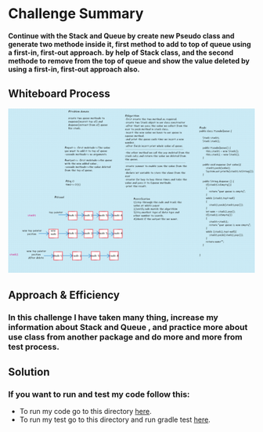# Challenge Summary
#### Continue with the Stack and Queue by create new Pseudo class and generate two methode inside it, first method to add to top of queue using a first-in, first-out approach. by help of Stack class, and the second methode to remove from the top of queue and show the value deleted by using a first-in, first-out approach also.

## Whiteboard Process
![stack-queue-pseudo](../../Assert/stackpsudeo.png)

## Approach & Efficiency
### In this challenge I have taken many thing, increase my information about Stack and Queue , and practice more about use class from another package and do more and more from test process. 
## Solution
### If you want to run and test my code follow this:
- To run my code go to this directory [here](../src/main/java/CodeChallenges/Challenge11).
- To run my test go to this directory and run gradle test [here](..).